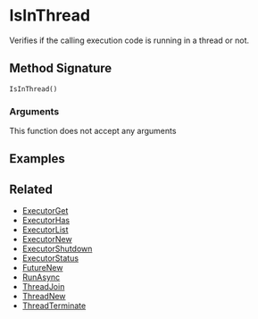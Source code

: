 # IsInThread

Verifies if the calling execution code is running in a thread or not.

## Method Signature

```
IsInThread()
```

### Arguments

This function does not accept any arguments

## Examples

## Related

* [ExecutorGet](executorget.md)
* [ExecutorHas](executorhas.md)
* [ExecutorList](executorlist.md)
* [ExecutorNew](executornew.md)
* [ExecutorShutdown](executorshutdown.md)
* [ExecutorStatus](executorstatus.md)
* [FutureNew](futurenew.md)
* [RunAsync](runasync.md)
* [ThreadJoin](threadjoin.md)
* [ThreadNew](threadnew.md)
* [ThreadTerminate](threadterminate.md)
